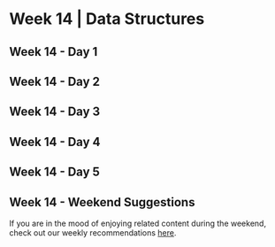 # Week 14 | Data Structures

## Week 14 - Day 1

## Week 14 - Day 2

## Week 14 - Day 3

## Week 14 - Day 4

## Week 14 - Day 5

## Week 14 - Weekend Suggestions

If you are in the mood of enjoying related content during the weekend, check out our weekly recommendations [here](WEEKEND.md).